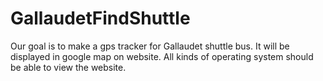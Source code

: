 # GallaudetFindShuttle
Our goal is to make a gps tracker for Gallaudet shuttle bus. It will be displayed in google map on website. All kinds of operating system should be able to view the website.
